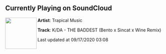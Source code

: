 ## Currently Playing on SoundCloud

[<img align="left" width="100" src="https://i1.sndcdn.com/artworks-gi8zRUYg9mmyJyvR-xHxzSg-t50x50.jpg">](https://soundcloud.com/trapicalmusic/thebaddest)

**Artist**: Trapical Music 

**Track**: K/DA - THE BADDEST (Bento x Sincat x Wine Remix)

Last updated at 09/17/2020 03:08
